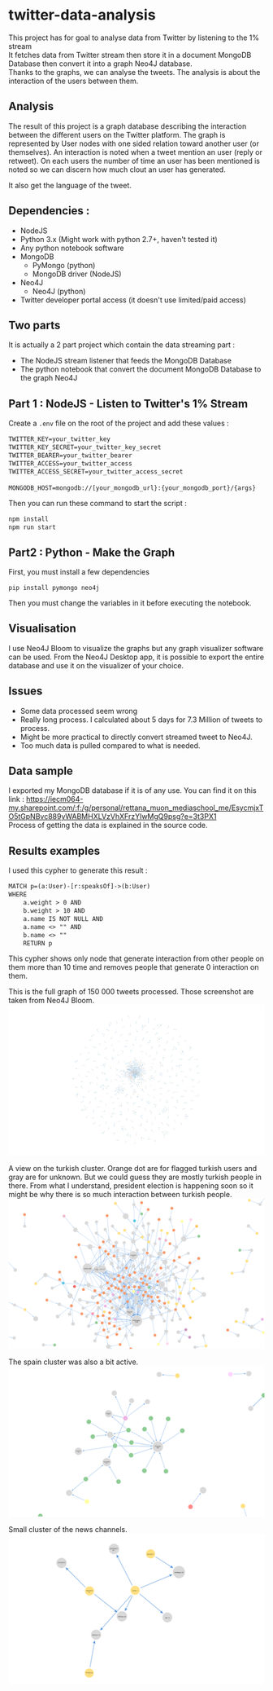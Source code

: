 # twitter-data-analysis
This project has for goal to analyse data from Twitter by listening to the 1% stream  
It fetches data from Twitter stream then store it in a document MongoDB Database then convert it into a graph Neo4J database.  
Thanks to the graphs, we can analyse the tweets. The analysis is about the interaction of the users between them.

## Analysis
The result of this project is a graph database describing the interaction between the different users on the Twitter platform. The graph is represented by User nodes with one sided relation toward another user (or themselves). An interaction is noted when a tweet mention an user (reply or retweet). On each users the number of time an user has been mentioned is noted so we can discern how much clout an user has generated.  

It also get the language of the tweet.

## Dependencies : 
* NodeJS
* Python 3.x (Might work with python 2.7+, haven't tested it)
* Any python notebook software
* MongoDB
  * PyMongo (python)
  * MongoDB driver (NodeJS)
* Neo4J
  * Neo4J (python)
* Twitter developer portal access (it doesn't use limited/paid access)

## Two parts
It is actually a 2 part project which contain the data streaming part :
* The NodeJS stream listener that feeds the MongoDB Database
* The python notebook that convert the document MongoDB Database to the graph Neo4J

## Part 1 : NodeJS - Listen to Twitter's 1% Stream
Create a ``.env`` file on the root of the project and add these values : 
```dotenv
TWITTER_KEY=your_twitter_key
TWITTER_KEY_SECRET=your_twitter_key_secret
TWITTER_BEARER=your_twitter_bearer
TWITTER_ACCESS=your_twitter_access
TWITTER_ACCESS_SECRET=your_twitter_access_secret

MONGODB_HOST=mongodb://[your_mongodb_url}:{your_mongodb_port}/{args}
```
Then you can run these command to start the script : 
```shell
npm install 
npm run start
```

## Part2 : Python - Make the Graph
First, you must install a few dependencies 
```shell
pip install pymongo neo4j
```
Then you must change the variables in it before executing the notebook.

## Visualisation 
I use Neo4J Bloom to visualize the graphs but any graph visualizer software can be used.
From the Neo4J Desktop app, it is possible to export the entire database and use it on the visualizer of your choice.

## Issues 
* Some data processed seem wrong
* Really long process. I calculated about 5 days for 7.3 Million of tweets to process.
* Might be more practical to directly convert streamed tweet to Neo4J. 
* Too much data is pulled compared to what is needed.

## Data sample
I exported my MongoDB database if it is of any use. You can find it on this link : https://iecm064-my.sharepoint.com/:f:/g/personal/rettana_muon_mediaschool_me/EsycmjxTO5tGpNBvc889yWABMHXLVzVhXFrzYIwMgQ9psg?e=3t3PX1  
Process of getting the data is explained in the source code.

## Results examples

I used this cypher to generate this result : 
```Neo4J
MATCH p=(a:User)-[r:speaksOf]->(b:User) 
WHERE 
    a.weight > 0 AND 
    b.weight > 10 AND 
    a.name IS NOT NULL AND 
    a.name <> "" AND 
    b.name <> "" 
    RETURN p
```
This cypher shows only node that generate interaction from other people on them more than 10 time and removes people that generate 0 interaction on them. 

This is the full graph of 150 000 tweets processed. Those screenshot are taken from Neo4J Bloom.
![full](assets/full.png)

A view on the turkish cluster. Orange dot are for flagged turkish users and gray are for unknown. But we could guess they are mostly turkish people in there. From what I understand, president election is happening soon so it might be why there is so much interaction between turkish people.
![full](assets/turkey.png)

The spain cluster was also a bit active.
![full](assets/spain.png)

Small cluster of the news channels.
![full](assets/news.png)